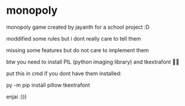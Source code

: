 # monopoly

monopoly game created by jayanth for a school project :D

moddified some rules but i dont really care to tell them

missing some features but do not care to implement them

btw you need to install PIL (python imaging library) and tkextrafont 👍🏽

put this in cmd if you dont have them installed:

py -m pip install pillow tkextrafont

enjai :)))
